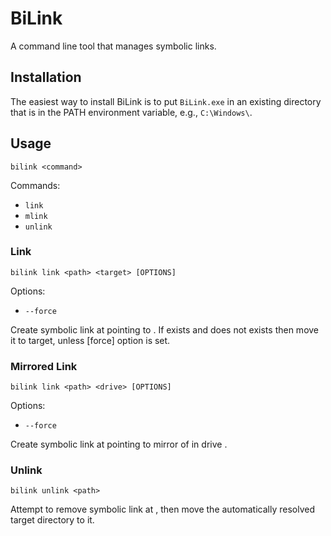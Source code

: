 # BiLink

A command line tool that manages symbolic links.

## Installation

The easiest way to install BiLink is to put `BiLink.exe` in an existing directory that is in the PATH environment variable, e.g., `C:\Windows\`.

## Usage

`bilink <command>`

Commands:
- `link`
- `mlink`
- `unlink`

### Link

`bilink link <path> <target> [OPTIONS]`

Options:
- `--force`

Create symbolic link at <path> pointing to <target>. If <path> exists and <target> does not exists then move it to target, unless [force] option is set.

### Mirrored Link

`bilink link <path> <drive> [OPTIONS]`

Options:
- `--force`

Create symbolic link at <path> pointing to mirror of <path> in drive <drive>.

### Unlink

`bilink unlink <path>`

Attempt to remove symbolic link at <path>, then move the automatically resolved target directory to it.
